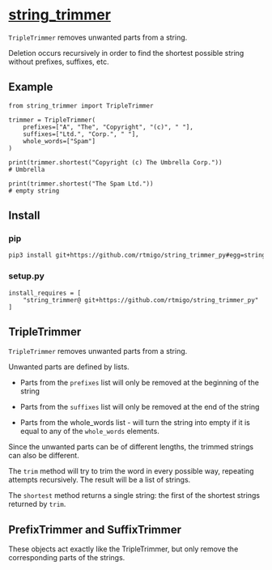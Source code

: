 # [string_trimmer](https://github.com/rtmigo/string_trimmer_py)

`TripleTrimmer` removes unwanted parts from a string.

Deletion occurs recursively in order to find the shortest possible string
without prefixes, suffixes, etc.

## Example

```python3
from string_trimmer import TripleTrimmer

trimmer = TripleTrimmer(
    prefixes=["A", "The", "Copyright", "(c)", " "],
    suffixes=["Ltd.", "Corp.", " "],
    whole_words=["Spam"]
)

print(trimmer.shortest("Copyright (c) The Umbrella Corp."))
# Umbrella

print(trimmer.shortest("The Spam Ltd."))
# empty string
```

## Install

### pip

```bash
pip3 install git+https://github.com/rtmigo/string_trimmer_py#egg=string_trimmer
```

### setup.py

```python3
install_requires = [
    "string_trimmer@ git+https://github.com/rtmigo/string_trimmer_py"
]
```

## TripleTrimmer

`TripleTrimmer` removes unwanted parts from a string.

Unwanted parts are defined by lists.

* Parts from the `prefixes` list will only be removed at the beginning of the
  string

* Parts from the `suffixes` list will only be removed at the end of the string

* Parts from the whole_words list - will turn the string into empty if it is
  equal to any of the `whole_words` elements.

Since the unwanted parts can be of different lengths, the trimmed strings can
also be different.

The `trim` method will try to trim the word in every possible way, repeating
attempts recursively. The result will be a list of strings.

The `shortest` method returns a single string: the first of the shortest strings
returned by `trim`.

## PrefixTrimmer and SuffixTrimmer

These objects act exactly like the TripleTrimmer, but only remove the
corresponding parts of the strings.